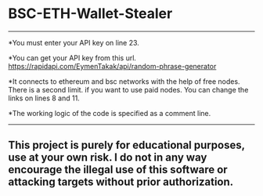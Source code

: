 # BSC-ETH-Wallet-Stealer
----------------------------------------------------------

*You must enter your API key on line 23.

*You can get your API key from this url. https://rapidapi.com/EymenTakak/api/random-phrase-generator

*It connects to ethereum and bsc networks with the help of free nodes. There is a second limit. if you want to use paid nodes. You can change the links on lines 8 and 11.

*The working logic of the code is specified as a comment line.

------------------------------------------------------------
This project is purely for educational purposes, use at your own risk. I do not in any way encourage the illegal use of this software or attacking targets without prior authorization.
------------------------------------------------------------
